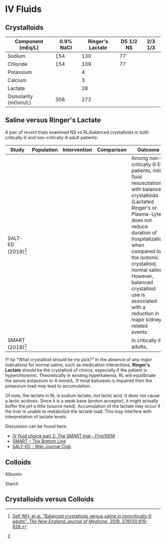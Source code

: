 # IV Fluids
## Crystalloids
 | Component (mEq/L)   | 0.9% NaCl | Ringer's Lactate | D5 1/2 NS | 2/3 1/3 |
 | ------------------- | --------- | ---------------- | --------- | ------- |
 | Sodium              | 154       | 130              | 77        |         | 
 | Chloride            | 154       | 109              | 77        |         |
 | Potassium           |           | 4                |           |         |
 | Calcium             |           | 3                |           |         |
 | Lactate             |           | 28               |           |         |
 | Osmolarity (mOsm/L) | 308       | 272              |        |         |

## Saline versus Ringer's Lactate
A pair of recent trials examined NS vs RL/balanced crystalloids in both critically ill and non-critically ill adult patients:

| Study              | Population | Intervention | Comparison | Outcome                                                                                                                                                                                                                                                                                                                                |
| ------------------ | ---------- | ------------ | ---------- | -------------------------------------------------------------------------------------------------------------------------------------------------------------------------------------------------------------------------------------------------------------------------------------------------------------------------------------- |
| SALT-ED (2018)[^1] |            |              |            | Among non-critically ill ED patients, initial fluid resuscitation with balanced crystalloids (Lactated Ringer's or Plasma-Lyte) does not reduce duration of hospitalization when compared to the isotonic crystalloid, normal saline. However, balanced crystalloid use is associated with a reduction in major kidney-related events. |
| SMART (2018)[^2]   |            |              |            | In critically ill adults,                                                                                                                                                                                                                                                                                                              |

[^1]: [Self WH, et al. "Balanced crystalloids versus saline in noncritically ill adults". *The New England Journal of Medicine*. 2018. 378(10):819-828.](http://www.nejm.org/doi/full/10.1056/NEJMoa1711586)
[^2]: 

!!! tip "What crystalloid should be my pick?"
    In the absence of any major indications for normal saline, such as medication interactions, **Ringer's Lactate** should be the crystalloid of choice, especially if the patient is hyperchloremic. Theoretically in existing hyperkalemia, RL will equilibriate the serum potassium to 4 mmol/L. If renal kaliuresis is impaired then the potassium load *may* lead to accumulation.
    
Of note, the lactate in RL is sodium lactate, *not* lactic acid. It does not cause a lactic acidosis. Since it is a weak base (proton acceptor), it might actually buffer the pH a little (source need). Accumulation of the lactate may occur if the liver is unable to metabolize the lactate load. This may interfere with interpretation of lactate levels.

Discussion can be found here:

- [IV fluid choice part 2: The SMART trial - First10EM](https://first10em.com/smart/)
- [SMART – The Bottom Line](https://www.thebottomline.org.uk/summaries/icm/smart/)
- [SALT-ED - Wiki Journal Club](https://www.wikijournalclub.org/wiki/SALT-ED)

## Colloids
Albumin

Starch

## Crystalloids versus Colloids